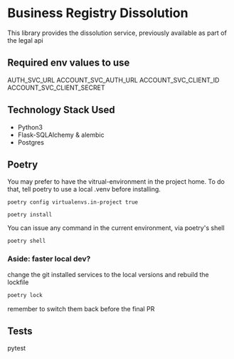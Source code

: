 



# Business Registry Dissolution

This library provides the dissolution service, previously available as part of the legal api

## Required env values to use
AUTH_SVC_URL
ACCOUNT_SVC_AUTH_URL
ACCOUNT_SVC_CLIENT_ID
ACCOUNT_SVC_CLIENT_SECRET

## Technology Stack Used
* Python3
* Flask-SQLAlchemy & alembic
* Postgres


## Poetry
You may prefer to have the vitrual-environment in the project home. To do that, tell poetry to use a local .venv before installing.
```shell
poetry config virtualenvs.in-project true
```
```shell
poetry install
```

You can issue any command in the current environment, via poetry's shell
```shell
poetry shell
```

### Aside: faster local dev?
change the git installed services to the local versions and rebuild the lockfile
```bash
poetry lock
```
remember to switch them back before the final PR

## Tests
pytest